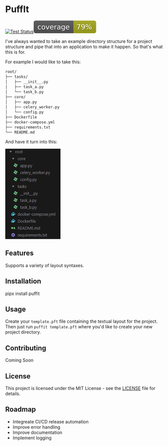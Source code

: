 # PuffIt

[![Test Status](https://github.com/thechainercygnus/puffit/actions/workflows/tests.yml/badge.svg?branch=main)](https://github.com/thechainercygnus/puffit/actions/workflows/tests.yml)[![coverage](./coverage.svg)](./coverage.svg)


I've always wanted to take an example directory structure for a project structure and pipe that into an application to make it happen. So that's what this is for.

For example I would like to take this:

```
root/
├── tasks/
│   ├── __init__.py
│   ├── task_a.py
│   └── task_b.py
├── core/
│   ├── app.py
│   ├── celery_worker.py
│   └── config.py
├── Dockerfile
├── docker-compose.yml
├── requirements.txt
└── README.md
```

And have it turn into this:

![alt text](/docs/imgs/image.png)

## Features

Supports a variety of layout syntaxes.

## Installation

pipx install puffit

## Usage

Create your `template.pft` file containing the textual layout for the project. Then just run `puffit template.pft` where you'd like to create your new project directory.

## Contributing

Coming Soon

## License

This project is licensed under the MIT License - see the [LICENSE](LICENSE) file for details.

## Roadmap

* Integreate CI/CD release automation
* Improve error handling
* Improve documentation
* Implement logging
